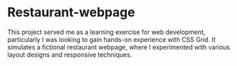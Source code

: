 # Restaurant-webpage
This project served me as a learning exercise for web development, particularly I was looking to gain hands-on experience with CSS Grid. It simulates a fictional restaurant webpage, where I experimented with various layout designs and responsive techniques.
